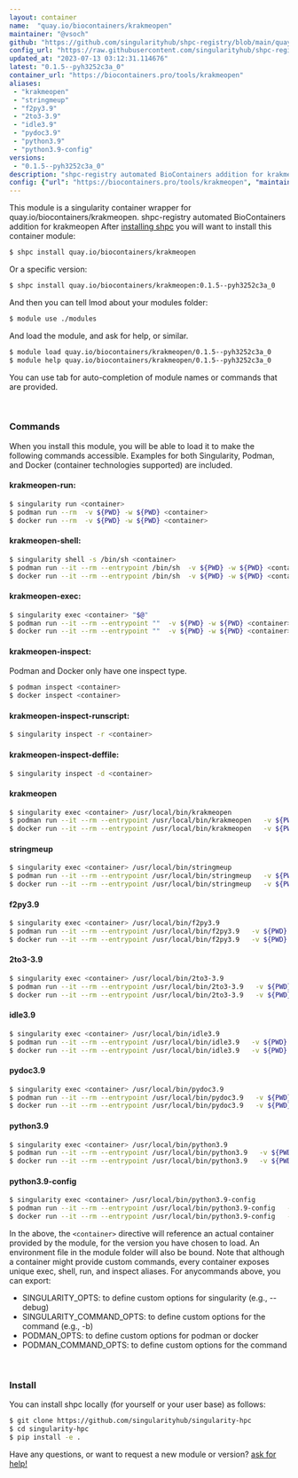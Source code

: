 ```yaml
---
layout: container
name:  "quay.io/biocontainers/krakmeopen"
maintainer: "@vsoch"
github: "https://github.com/singularityhub/shpc-registry/blob/main/quay.io/biocontainers/krakmeopen/container.yaml"
config_url: "https://raw.githubusercontent.com/singularityhub/shpc-registry/main/quay.io/biocontainers/krakmeopen/container.yaml"
updated_at: "2023-07-13 03:12:31.114676"
latest: "0.1.5--pyh3252c3a_0"
container_url: "https://biocontainers.pro/tools/krakmeopen"
aliases:
 - "krakmeopen"
 - "stringmeup"
 - "f2py3.9"
 - "2to3-3.9"
 - "idle3.9"
 - "pydoc3.9"
 - "python3.9"
 - "python3.9-config"
versions:
 - "0.1.5--pyh3252c3a_0"
description: "shpc-registry automated BioContainers addition for krakmeopen"
config: {"url": "https://biocontainers.pro/tools/krakmeopen", "maintainer": "@vsoch", "description": "shpc-registry automated BioContainers addition for krakmeopen", "latest": {"0.1.5--pyh3252c3a_0": "sha256:9a0fd04ad0d539f0249980c85203fd6dcbe5b7046e745569c867d129aa4bcf89"}, "tags": {"0.1.5--pyh3252c3a_0": "sha256:9a0fd04ad0d539f0249980c85203fd6dcbe5b7046e745569c867d129aa4bcf89"}, "docker": "quay.io/biocontainers/krakmeopen", "aliases": {"krakmeopen": "/usr/local/bin/krakmeopen", "stringmeup": "/usr/local/bin/stringmeup", "f2py3.9": "/usr/local/bin/f2py3.9", "2to3-3.9": "/usr/local/bin/2to3-3.9", "idle3.9": "/usr/local/bin/idle3.9", "pydoc3.9": "/usr/local/bin/pydoc3.9", "python3.9": "/usr/local/bin/python3.9", "python3.9-config": "/usr/local/bin/python3.9-config"}}
---
```


This module is a singularity container wrapper for quay.io/biocontainers/krakmeopen.
shpc-registry automated BioContainers addition for krakmeopen
After [installing shpc](#install) you will want to install this container module:


```bash
$ shpc install quay.io/biocontainers/krakmeopen
```

Or a specific version:

```bash
$ shpc install quay.io/biocontainers/krakmeopen:0.1.5--pyh3252c3a_0
```

And then you can tell lmod about your modules folder:

```bash
$ module use ./modules
```

And load the module, and ask for help, or similar.

```bash
$ module load quay.io/biocontainers/krakmeopen/0.1.5--pyh3252c3a_0
$ module help quay.io/biocontainers/krakmeopen/0.1.5--pyh3252c3a_0
```

You can use tab for auto-completion of module names or commands that are provided.

<br>

### Commands

When you install this module, you will be able to load it to make the following commands accessible.
Examples for both Singularity, Podman, and Docker (container technologies supported) are included.

#### krakmeopen-run:

```bash
$ singularity run <container>
$ podman run --rm  -v ${PWD} -w ${PWD} <container>
$ docker run --rm  -v ${PWD} -w ${PWD} <container>
```

#### krakmeopen-shell:

```bash
$ singularity shell -s /bin/sh <container>
$ podman run --it --rm --entrypoint /bin/sh  -v ${PWD} -w ${PWD} <container>
$ docker run --it --rm --entrypoint /bin/sh  -v ${PWD} -w ${PWD} <container>
```

#### krakmeopen-exec:

```bash
$ singularity exec <container> "$@"
$ podman run --it --rm --entrypoint ""  -v ${PWD} -w ${PWD} <container> "$@"
$ docker run --it --rm --entrypoint ""  -v ${PWD} -w ${PWD} <container> "$@"
```

#### krakmeopen-inspect:

Podman and Docker only have one inspect type.

```bash
$ podman inspect <container>
$ docker inspect <container>
```

#### krakmeopen-inspect-runscript:

```bash
$ singularity inspect -r <container>
```

#### krakmeopen-inspect-deffile:

```bash
$ singularity inspect -d <container>
```


#### krakmeopen

```bash
$ singularity exec <container> /usr/local/bin/krakmeopen
$ podman run --it --rm --entrypoint /usr/local/bin/krakmeopen   -v ${PWD} -w ${PWD} <container> -c " $@"
$ docker run --it --rm --entrypoint /usr/local/bin/krakmeopen   -v ${PWD} -w ${PWD} <container> -c " $@"
```


#### stringmeup

```bash
$ singularity exec <container> /usr/local/bin/stringmeup
$ podman run --it --rm --entrypoint /usr/local/bin/stringmeup   -v ${PWD} -w ${PWD} <container> -c " $@"
$ docker run --it --rm --entrypoint /usr/local/bin/stringmeup   -v ${PWD} -w ${PWD} <container> -c " $@"
```


#### f2py3.9

```bash
$ singularity exec <container> /usr/local/bin/f2py3.9
$ podman run --it --rm --entrypoint /usr/local/bin/f2py3.9   -v ${PWD} -w ${PWD} <container> -c " $@"
$ docker run --it --rm --entrypoint /usr/local/bin/f2py3.9   -v ${PWD} -w ${PWD} <container> -c " $@"
```


#### 2to3-3.9

```bash
$ singularity exec <container> /usr/local/bin/2to3-3.9
$ podman run --it --rm --entrypoint /usr/local/bin/2to3-3.9   -v ${PWD} -w ${PWD} <container> -c " $@"
$ docker run --it --rm --entrypoint /usr/local/bin/2to3-3.9   -v ${PWD} -w ${PWD} <container> -c " $@"
```


#### idle3.9

```bash
$ singularity exec <container> /usr/local/bin/idle3.9
$ podman run --it --rm --entrypoint /usr/local/bin/idle3.9   -v ${PWD} -w ${PWD} <container> -c " $@"
$ docker run --it --rm --entrypoint /usr/local/bin/idle3.9   -v ${PWD} -w ${PWD} <container> -c " $@"
```


#### pydoc3.9

```bash
$ singularity exec <container> /usr/local/bin/pydoc3.9
$ podman run --it --rm --entrypoint /usr/local/bin/pydoc3.9   -v ${PWD} -w ${PWD} <container> -c " $@"
$ docker run --it --rm --entrypoint /usr/local/bin/pydoc3.9   -v ${PWD} -w ${PWD} <container> -c " $@"
```


#### python3.9

```bash
$ singularity exec <container> /usr/local/bin/python3.9
$ podman run --it --rm --entrypoint /usr/local/bin/python3.9   -v ${PWD} -w ${PWD} <container> -c " $@"
$ docker run --it --rm --entrypoint /usr/local/bin/python3.9   -v ${PWD} -w ${PWD} <container> -c " $@"
```


#### python3.9-config

```bash
$ singularity exec <container> /usr/local/bin/python3.9-config
$ podman run --it --rm --entrypoint /usr/local/bin/python3.9-config   -v ${PWD} -w ${PWD} <container> -c " $@"
$ docker run --it --rm --entrypoint /usr/local/bin/python3.9-config   -v ${PWD} -w ${PWD} <container> -c " $@"
```



In the above, the `<container>` directive will reference an actual container provided
by the module, for the version you have chosen to load. An environment file in the
module folder will also be bound. Note that although a container
might provide custom commands, every container exposes unique exec, shell, run, and
inspect aliases. For anycommands above, you can export:

 - SINGULARITY_OPTS: to define custom options for singularity (e.g., --debug)
 - SINGULARITY_COMMAND_OPTS: to define custom options for the command (e.g., -b)
 - PODMAN_OPTS: to define custom options for podman or docker
 - PODMAN_COMMAND_OPTS: to define custom options for the command

<br>

### Install

You can install shpc locally (for yourself or your user base) as follows:

```bash
$ git clone https://github.com/singularityhub/singularity-hpc
$ cd singularity-hpc
$ pip install -e .
```

Have any questions, or want to request a new module or version? [ask for help!](https://github.com/singularityhub/singularity-hpc/issues)